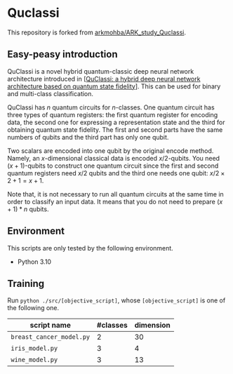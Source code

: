 # Quclassi
This repository is forked from [arkmohba/ARK_study_Quclassi](https://github.com/arkmohba/ARK_study_Quclassi).

## Easy-peasy introduction
QuClassi is a novel hybrid quantum-classic deep neural network architecture introduced in [[QuClassi: a hybrid deep neural network architecture based on quantum state fidelity](https://arxiv.org/abs/2103.11307)]. This can be used for binary and multi-class classification.

QuClassi has $n$ quantum circuits for $n$-classes. One quantum circuit has three types of quantum registers: the first quantum register for encoding data, the second one for expressing a representation state and the third for obtaining quantum state fidelity. The first and second parts have the same numbers of qubits and the third part has only one qubit.

Two scalars are encoded into one qubit by the original encode method. Namely, an $x$-dimensional classical data is encoded $x/2$-qubits. You need $(x+1)$-qubits to construct one quantum circuit since the first and second quantum registers need $x/2$ qubits and the third one needs one qubit: $x/2 \times 2 + 1 = x + 1$.

Note that, it is not necessary to run all quantum circuits at the same time in order to classify an input data. It means that you do not need to prepare $(x+1) * n$ qubits.

## Environment
This scripts are only tested by the following environment.

- Python 3.10

## Training
Run `python ./src/[objective_script]`, whose `[objective_script]` is one of the following one.

| script name | #classes | dimension |
| --- | --- | --- |
| `breast_cancer_model.py` | 2 | 30 |
| `iris_model.py` | 3 | 4 |
| `wine_model.py` | 3 | 13 |

